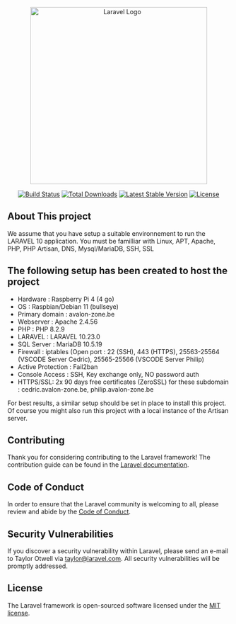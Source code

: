 <p align="center"><a href="https://laravel.com" target="_blank"><img src="https://raw.githubusercontent.com/laravel/art/master/logo-lockup/5%20SVG/2%20CMYK/1%20Full%20Color/laravel-logolockup-cmyk-red.svg" width="400" alt="Laravel Logo"></a></p>

<p align="center">
<a href="https://github.com/laravel/framework/actions"><img src="https://github.com/laravel/framework/workflows/tests/badge.svg" alt="Build Status"></a>
<a href="https://packagist.org/packages/laravel/framework"><img src="https://img.shields.io/packagist/dt/laravel/framework" alt="Total Downloads"></a>
<a href="https://packagist.org/packages/laravel/framework"><img src="https://img.shields.io/packagist/v/laravel/framework" alt="Latest Stable Version"></a>
<a href="https://packagist.org/packages/laravel/framework"><img src="https://img.shields.io/packagist/l/laravel/framework" alt="License"></a>
</p>

## About This project

We assume that you have setup a suitable environnement to run the LARAVEL 10 application.
You must be familliar with Linux, APT, Apache, PHP, PHP Artisan, DNS, Mysql/MariaDB, SSH, SSL

## The following setup has been created to host the project

- Hardware : Raspberry Pi 4 (4 go)
- OS : Raspbian/Debian 11 (bullseye)
- Primary domain : avalon-zone.be
- Webserver : Apache 2.4.56
- PHP : PHP 8.2.9
- LARAVEL : LARAVEL 10.23.0
- SQL Server : MariaDB 10.5.19
- Firewall : iptables (Open port : 22 (SSH), 443 (HTTPS), 25563-25564 (VSCODE Server Cedric), 25565-25566 (VSCODE Server Philip)
- Active Protection : Fail2ban
- Console Access : SSH, Key exchange only, NO password auth
- HTTPS/SSL: 2x 90 days free certificates (ZeroSSL) for these subdomain : cedric.avalon-zone.be, philip.avalon-zone.be

For best results, a similar setup should be set in place to install this project. Of course you might also run this project with a local instance of the Artisan server.

## Contributing

Thank you for considering contributing to the Laravel framework! The contribution guide can be found in the [Laravel documentation](https://laravel.com/docs/contributions).

## Code of Conduct

In order to ensure that the Laravel community is welcoming to all, please review and abide by the [Code of Conduct](https://laravel.com/docs/contributions#code-of-conduct).

## Security Vulnerabilities

If you discover a security vulnerability within Laravel, please send an e-mail to Taylor Otwell via [taylor@laravel.com](mailto:taylor@laravel.com). All security vulnerabilities will be promptly addressed.

## License

The Laravel framework is open-sourced software licensed under the [MIT license](https://opensource.org/licenses/MIT).
